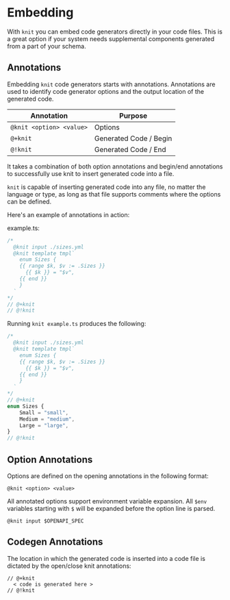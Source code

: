 # Embedding
With `knit` you can embed code generators directly in your code files. This is a great option if your system needs supplemental components generated from a part of your schema. 

## Annotations
Embedding `knit` code generators starts with annotations. Annotations are used to identify code generator options and the output location of the generated code. 

| Annotation               | Purpose                |
|--------------------------|------------------------|
| `@knit <option> <value>` | Options                |
| `@+knit`                 | Generated Code / Begin |
| `@!knit`                 | Generated Code / End   |

It takes a combination of both option annotations and begin/end annotations to successfully use knit to insert generated code into a file.

`knit` is capable of inserting generated code into any file, no matter the language or type, as long as that file supports comments where the options can be defined.

Here's an example of annotations in action:

example.ts:
```ts
/*
  @knit input ./sizes.yml
  @knit template tmpl`
    enum Sizes {
    {{ range $k, $v := .Sizes }} 
      {{ $k }} = "$v",
    {{ end }}
    }
  ` 
*/
// @+knit
// @!knit
```
Running `knit example.ts` produces the following:
```ts
/*
  @knit input ./sizes.yml
  @knit template tmpl`
    enum Sizes {
    {{ range $k, $v := .Sizes }} 
      {{ $k }} = "$v",
    {{ end }}
    }
  ` 
*/
// @+knit
enum Sizes {
    Small = "small",
    Medium = "medium",
    Large = "large",
}
// @!knit
```

## Option Annotations
Options are defined on the opening annotations in the following format:
```
@knit <option> <value>
```

All annotated options support environment variable expansion. All `$env` variables starting with `$` will be expanded before the option line is parsed. 
```
@knit input $OPENAPI_SPEC
```


## Codegen Annotations
The location in which the generated code is inserted into a code file is dictated by the open/close knit annotations:

```
// @+knit
  < code is generated here >
// @!knit
```